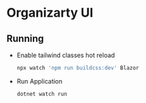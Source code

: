 # Organizarty UI

## Running

- Enable tailwind classes hot reload
    ```sh
    npx watch 'npm run buildcss:dev' Blazor
    ```

- Run Application
    ```sh
    dotnet watch run
    ```

